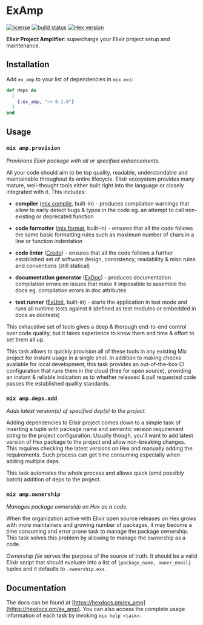 # ExAmp

[![license](https://img.shields.io/github/license/surgeventures/ex-amp.svg)](https://github.com/surgeventures/ex-amp/blob/master/LICENSE.md)
[![build status](https://img.shields.io/circleci/project/github/surgeventures/ex-amp/master.svg)](https://circleci.com/gh/surgeventures/surgeventures/ex-amp/tree/master)
[![Hex version](https://img.shields.io/hexpm/v/ex_amp.svg)](https://hex.pm/packages/ex_amp)

**Elixir Project Amplifier**: supercharge your Elixir project setup and maintenance.

## Installation

Add `ex_amp` to your list of dependencies in `mix.exs`:

```elixir
def deps do
  [
    {:ex_amp, "~> 0.1.0"}
  ]
end
```

## Usage

### `mix amp.provision`

*Provisions Elixir package with all or specified enhancements.*

All your code should aim to be top quality, readable, understandable and maintainable throughout
its entire lifecycle. Elixir ecosystem provides many mature, well-thought tools either built right
into the language or closely integrated with it. This includes:

- **compiler** ([mix compile], built-in) - produces compilation warnings that allow to early
  detect bugs & typos in the code eg. an attempt to call non-existing or deprecated function

- **code formatter** ([mix format], built-in) - ensures that all the code follows the same basic
  formatting rules such as maximum number of chars in a line or function indentation

- **code linter** ([Credo]) - ensures that all the code follows a further established set of
  software design, consistency, readability & misc rules and conventions (still statical)

- **documentation generator** ([ExDoc]) - produces documentation compilation errors on issues that
  make it impossible to assemble the docs eg. compilation errors in doc attributes

- **test runner** ([ExUnit], built-in) - starts the application in test mode and runs all runtime
  tests against it (defined as test modules or embedded in docs as doctests)

This exhaustive set of tools gives a deep & thorough end-to-end control over code quality, but it
takes experience to know them and time & effort to set them all up.

This task allows to quickly provision all of these tools in any existing Mix project for instant
usage in a single shot. In addition to making checks available for local development, this task
provides an out-of-the-box CI configuration that runs them in the cloud (free for open source),
providing an instant & reliable indication as to whether released & pull requested code passes the
established quality standards.

[mix compile]: https://hexdocs.pm/mix/Mix.Tasks.Compile.Elixir.html
[mix format]: https://hexdocs.pm/mix/master/Mix.Tasks.Format.html
[Credo]: https://hexdocs.pm/credo
[ExDoc]: https://hexdocs.pm/ex_doc
[ExUnit]: https://hexdocs.pm/ex_unit

### `mix amp.deps.add`

*Adds latest version(s) of specified dep(s) to the project.*

Adding dependencies to Elixir project comes down to a simple task of inserting a tuple with package
name and semantic version requirement string to the project configuration. Usually though, you'll
want to add latest version of Hex package to the project and allow non-breaking changes. This
requires checking the latest versions on Hex and manually adding the requirements. Such process can
get time consuming especially when adding multiple deps.

This task automates the whole process and allows quick (amd possibly batch) addition of deps to the
project.

### `mix amp.ownership`

*Manages package ownership on Hex as a code.*

When the organization active with Elixir open source releases on Hex grows with more maintainers and
growing number of packages, it may become a time consuming and error prone task to manage the
package ownership. This task solves this problem by allowing to manage the ownership as a code.

*Ownership file* serves the purpose of the source of truth. It should be a valid Elixir script that
should evaluate into a list of `{package_name, owner_email}` tuples and it defaults to
`.ownership.exs`.

## Documentation

The docs can be found at [https://hexdocs.pm/ex_amp](https://hexdocs.pm/ex_amp). You can also access
the complete usage information of each task by invoking `mix help <task>`.
